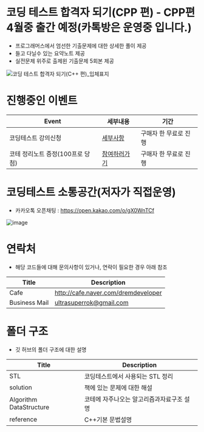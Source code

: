 # 코딩 테스트 합격자 되기(CPP 편) - CPP편 4월중 출간 예정(카톡방은 운영중 입니다.)
- 프로그래머스에서 엄선한 기출문제에 대한 상세한 풀이 제공
- 들고 다닐수 있는 요약노트 제공
- 실전문제 위주로 출제왼 기출문제 5회본 제공
  
![코딩 테스트 합격자 되기(C++ 편)_입체표지](https://github.com/dremdeveloper/codingtest_cpp/assets/131899974/380f732f-174d-4fc3-a552-bb74f8478b24)


# 진행중인 이벤트
| Event    | 세부내용                                    |기간 |
| ---------- | ---------------------------------------------- |---------------------------------------------- |
|코딩테스트 강의신청      |[세부사항](https://bit.ly/4aPfz5P)              | 구매자 한 무료로 진행 |
|코테 정리노트 증정(100프로 당첨)    |[참여하러가기](https://bit.ly/3VWUjGO)              | 구매자 한 무료로 진행 |


# 코딩테스트 소통공간(저자가 직접운영)
 - 카카오톡 오픈채팅 : https://open.kakao.com/o/gX0WnTCf


![image](https://github.com/dremdeveloper/codingtest_python/assets/131899974/ba74f116-ddb6-4cb4-956e-147d35e10336)

# 연락처
- 해당 코드들에 대해 문의사항이 있거나, 연락이 필요한 경우 아래 참조

| Title    | Description                                    |
| ---------- | ---------------------------------------------- |
|Cafe        |http://cafe.naver.com/dremdeveloper              |
|Business Mail        |ultrasuperrok@gmail.com                         |


# 폴더 구조
 - 깃 허브의 폴더 구조에 대한 설명

| Title    | Description                                    |
| ---------- | ---------------------------------------------- |
| STL      | 코딩테스트에서 사용되는 STL 정리                         |
| solution        | 책에 있는 문제에 대한 해설                        |
| Algorithm DataStructure        | 코테에 자주나오는 알고리즘과자료구조 설명                       |
| reference        | C++기본 문법설명                     |


